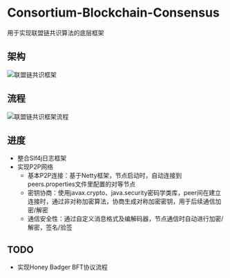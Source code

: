 # Consortium-Blockchain-Consensus
用于实现联盟链共识算法的底层框架
## 架构
![联盟链共识框架](https://user-images.githubusercontent.com/82380622/164715109-8350f0aa-d97c-4fc2-b06a-f1c8afe350e9.png)
## 流程
![联盟链共识框架流程](https://user-images.githubusercontent.com/82380622/164716735-e0c4fabf-4e28-4ce0-81b9-b362510d7dfd.png)
## 进度
- 整合Slf4j日志框架
- 实现P2P网络
  - 基本P2P连接：基于Netty框架，节点启动时，自动连接到peers.properties文件里配置的对等节点
  - 密钥协商：使用javax.crypto、java.security密码学类库，peer间在建立连接时，通过非对称加密算法，协商生成对称加密密钥，用于后续通信加密/解密
  - 通信安全性：通过自定义消息格式及编解码器，节点通信时自动进行加密/解密，签名/验签
## TODO
- 实现Honey Badger BFT协议流程
